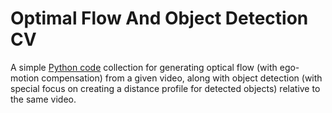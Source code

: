 <body>

# Optimal Flow And Object Detection CV

A simple [Python code](https://github.com/VincenzoLomba/OpticalFlowCV/tree/master/pyworkspace/Code) collection for generating optical flow (with ego-motion compensation) from a given video, along with object detection (with special focus on creating a distance profile for detected objects) relative to the same video.
